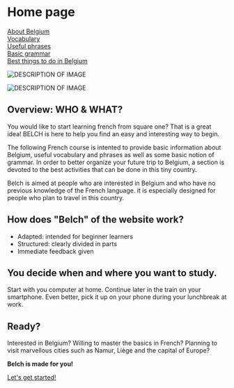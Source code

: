 <h1>Home page</h1>
<p>
  <a href="page2.html">About Belgium</a> <br>
  <a href="page3.html">Vocabulary</a> <br>
  <a href="page4.html">Useful phrases</a> <br>
  <a href="page5.html">Basic grammar</a> <br>
  <a href="page6.html">Best things to do in Belgium</a> <br>
</p>

<p>
<img src="https://upload.wikimedia.org/wikipedia/commons/thumb/5/54/Communaut%C3%A9_fran%C3%A7aise_in_Belgium.svg/langfr-800px-Communaut%C3%A9_fran%C3%A7aise_in_Belgium.svg.png" alt="DESCRIPTION OF IMAGE" >
</p>

<p>
<img src="https://static.brusselsairlines.com/_img/destinationPage2/Belgium/Brussels/Brussels_grand_place.jpg" alt="DESCRIPTION OF IMAGE" >
</p>

<p> 
<h2> Overview: WHO & WHAT?</h2>
You would like to start learning french from square one? That is a great idea! BELCH is here to help you find an easy and interesting way to begin. <br>

The following French course is intented to provide basic information about Belgium, useful vocabulary and phrases as well as some basic notion of grammar. In order to better organize your future trip to Belgium, a section is devoted to the best activities that can be done in this tiny country. <br>

Belch is aimed at people who are interested in Belgium and who have no previous knowledge of the French  language. it is especially designed for people who plan to travel in this country.
</p>



<p>
<h2>How does "Belch" of the website work?</h2>
<ul>
  <li>Adapted: intended for beginner learners</li>
  <li>Structured: clearly divided in parts</li>
  <li>Immediate feedback given</li>
  </ul>
</p>         


<p>
<h2> You decide when and where you want to study.</h2>
Start with you computer at home. Continue later in the train on your smartphone. Even better, pick it up on your phone during your lunchbreak at work. 
</p>

<p>
<h2> Ready?</h2>
Interested in Belgium? Willing to master the basics in French? Planning to visit marvellous cities such as Namur, Liège and the capital of Europe? <br>

<strong>Belch is made for you!</strong> <br> 

<a href="https://camillefrancq.github.io/sml5202-final-francq/page2.html"> Let's get started! </a>
</p>





